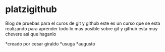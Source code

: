 # platzigithub
Blog de pruebas para el curos de git y github
 este es  un curso que se esta realizando para aprender todo 
 lo mas posible sobre git y github
 esta muy chevere asi que haganlo

 *creado por cesar giraldo
 *usuga
 *augusto
